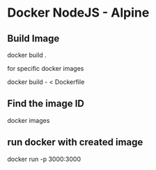 # Docker NodeJS - Alpine

## Build Image

docker build .

for specific docker images

docker build - < Dockerfile

## Find the image ID
docker images

## run docker with created image
docker run -p 3000:3000 <Image ID>
